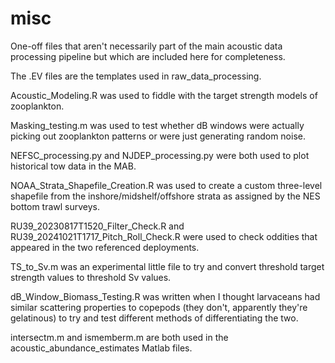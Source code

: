 # misc

One-off files that aren't necessarily part of the main acoustic data processing pipeline but which are included here for completeness.

The .EV files are the templates used in raw_data_processing.

Acoustic_Modeling.R was used to fiddle with the target strength models of zooplankton.

Masking_testing.m was used to test whether dB windows were actually picking out zooplankton patterns or were just generating random noise.

NEFSC_processing.py and NJDEP_processing.py were both used to plot historical tow data in the MAB.

NOAA_Strata_Shapefile_Creation.R was used to create a custom three-level shapefile from the inshore/midshelf/offshore strata as assigned by the NES bottom trawl surveys.

RU39_20230817T1520_Filter_Check.R and RU39_20241021T1717_Pitch_Roll_Check.R were used to check oddities that appeared in the two referenced deployments.

TS_to_Sv.m was an experimental little file to try and convert threshold target strength values to threshold Sv values.

dB_Window_Biomass_Testing.R was written when I thought larvaceans had similar scattering properties to copepods (they don't, apparently they're gelatinous) to try and test different methods of differentiating the two.

intersectm.m and ismemberm.m are both used in the acoustic_abundance_estimates Matlab files.
